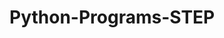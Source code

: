 # Python-Programs-STEP
      
  
           
             
           
            
               
         
 
